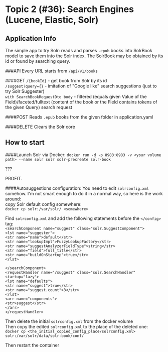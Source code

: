 # Topic 2 (#36): Search Engines (Lucene, Elastic, Solr)

## Application Info
The simple app to try Solr: reads and parses `.epub` books into SolrBook model to save 
them into the Solr index. The SolrBook may be obtained by its id or found by searching query.

###API
Every URL starts from `/api/v1/books`

####GET
`/{bookId}` - get book from Solr by its id\
`/suggest?query={}` - imitation of "Google like" search suggestions (just to try Solr Suggester)\
`with SearchBookRequestDto body` - filtered (equals given Value of the Field)/faceted/fulltext (content of the book or the Field contains tokens of the given Query) search request

####POST
Reads `.epub` books from the given folder in application.yaml

####DELETE
Clears the Solr core

## How to start
####Launch Solr via Docker:
`docker run -d -p 8983:8983 -v <your volume path> --name solr solr solr-precreate solr-book`

???

PROFIT.

####Autosuggestions configuration:
You need to edit `solrconfig.xml` somehow. I'm not smart enough to do it in a normal way, so here is the work around:\
copy Solr default config somewhere:\
`docker cp solr:/var/solr/ <somewhere>`

Find `solrconfig.xml` and add the following statements before the `</config>` tag:\
`<searchComponent name="suggest" class="solr.SuggestComponent">`\
`<lst name="suggester">`\
`<str name="name">default</str>`\
`<str name="lookupImpl">FuzzyLookupFactory</str>`\
`<str name="suggestAnalyzerFieldType">string</str>`\
`<str name="field">full_title</str>`\
`<str name="buildOnStartup">true</str>`\
`</lst>`

`</searchComponent>`\
`<requestHandler name="/suggest" class="solr.SearchHandler" startup="lazy">`\
`<lst name="defaults">`\
`<str name="suggest">true</str>`\
`<str name="suggest.count">3</str>`\
`</lst>`\
`<arr name="components">`\
`<str>suggest</str>`\
`</arr>`\
`</requestHandler>`

Then delete the initial `solrconfig.xml` from the docker volume\
Then copy the edited `solrconfig.xml` to the place of the deleted one:\
`docker cp <the_initial_copied_config_place/solrconfig.xml> solr:/var/solr/data/solr-book/conf/`

Then restart the container